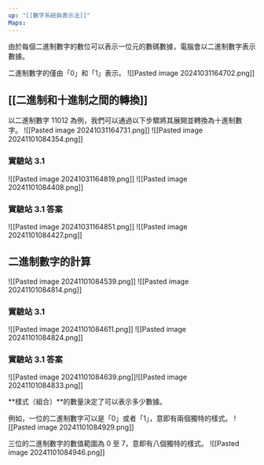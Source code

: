 ```yaml
---
up: "[[數字系統與表示法]]"
Maps:
---
```


由於每個二進制數字的數位可以表示一位元的數碼數據，電腦會以二進制數字表示數據。​

二進制數字的僅由「0」和「1」表示。​
![[Pasted image 20241031164702.png]]
## [[二進制和十進制之間的轉換​]]
以二進制數字 11012 為例，我們可以通過以下步驟將其展開並轉換為十進制數字。​
![[Pasted image 20241031164731.png]]
![[Pasted image 20241101084354.png]]
### 實驗站 3.1
![[Pasted image 20241031164819.png]]
![[Pasted image 20241101084408.png]]

### 實驗站 3.1 答案
![[Pasted image 20241031164851.png]]
![[Pasted image 20241101084427.png]]
## 二進制數字的計算
![[Pasted image 20241101084539.png]]
![[Pasted image 20241101084814.png]]
### 實驗站 3.1
![[Pasted image 20241101084611.png]]
![[Pasted image 20241101084824.png]]
### 實驗站 3.1 答案
![[Pasted image 20241101084639.png]]![[Pasted image 20241101084833.png]]

**樣式（組合）**的數量決定了可以表示多少數據。

例如，一位的二進制數字可以是「0」或者「1」，意即有兩個獨特的樣式。
![[Pasted image 20241101084929.png]]

三位的二進制數字的數值範圍為 0 至 7，意即有八個獨特的樣式。
![[Pasted image 20241101084946.png]]

